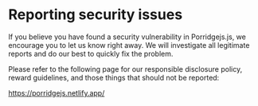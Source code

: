 # Reporting security issues 
 
If you believe you have found a security vulnerability in Porridgejs.js, we encourage you to let us know right away. We will investigate all legitimate reports and do our best to quickly fix the problem. 
 
Please refer to the following page for our responsible disclosure policy, reward guidelines, and those things that should not be reported: 

https://porridgejs.netlify.app/
